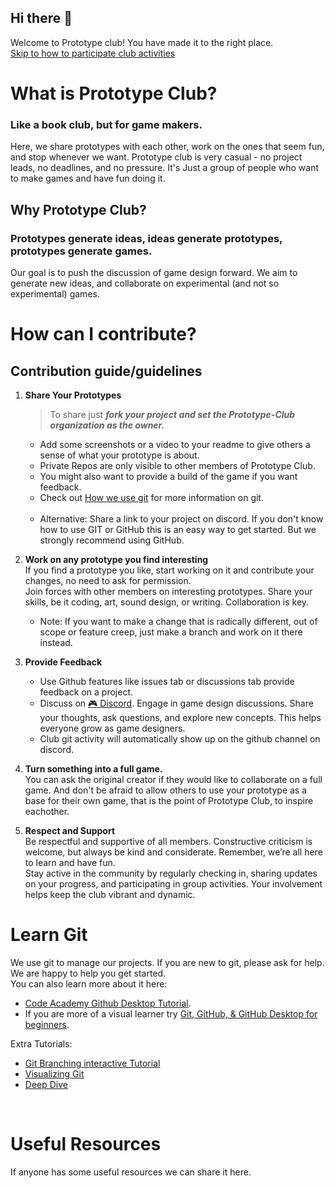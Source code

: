 ## Hi there 👋
Welcome to Prototype club! You have made it to the right place. <br>
[Skip to how to participate club activities](#How-can-I-contribute) <br>

# What is Prototype Club?
### Like a book club, but for game makers. <br>
Here, we share prototypes with each other, work on the ones that seem fun, and stop whenever we want. Prototype club is very casual - no project leads, no deadlines, and no pressure. It's Just a group of people who want to make games and have fun doing it.  

## Why Prototype Club?
### Prototypes generate ideas, ideas generate prototypes, prototypes generate games. <br>
Our goal is to push the discussion of game design forward. We aim to generate new ideas, and collaborate on experimental (and not so experimental) games.

# How can I contribute?
## Contribution guide/guidelines 
1. **Share Your Prototypes** <br>
    
    > To share just ***fork your project and set the Prototype-Club organization as the owner.***

    * Add some screenshots or a video to your readme to give others a sense of what your prototype is about. 
    * Private Repos are only visible to other members of Prototype Club. <br>
    * You might also want to provide a build of the game if you want feedback. 
    * Check out [How we use git](#how-we-use-git) for more information on git.
    <br><br>
    * Alternative: Share a link to your project on discord. If you don't know how to use GIT or GitHub this is an easy way to get started. But we strongly recommend using GitHub.
1. **Work on any prototype you find interesting** <br>
  If you find a prototype you like, start working on it and contribute your changes, no need to ask for permission. <br>
  Join forces with other members on interesting prototypes. Share your skills, be it coding, art, sound design, or writing. Collaboration is key.
    - Note: If you want to make a change that is radically different, out of scope or feature creep, just make a branch and work on it there instead.

1. **Provide Feedback** <br>
    - Use Github features like issues tab or discussions tab provide feedback on a project.
    - Discuss on [🎮 Discord](https://discord.gg/M5Nxhnwv). Engage in game design discussions. Share your thoughts, ask questions, and explore new concepts. This helps everyone grow as game designers.
    - Club git activity will automatically show up on the github channel on discord. <br>

1. **Turn something into a full game.** <br>
   You can ask the original creator if they would like to collaborate on a full game. And don't be afraid to allow others to use your prototype as a base for their own game, that is the point of Prototype Club, to inspire eachother.

1. **Respect and Support**<br>
Be respectful and supportive of all members. Constructive criticism is welcome, but always be kind and considerate. Remember, we’re all here to learn and have fun. <br>
Stay active in the community by regularly checking in, sharing updates on your progress, and participating in group activities. Your involvement helps keep the club vibrant and dynamic.

# Learn Git
We use git to manage our projects. If you are new to git, please ask for help. We are happy to help you get started. <br>
You can also learn more about it here:
* [Code Academy Github Desktop Tutorial](https://www.codecademy.com/article/what-is-git-and-github-desktop).
* If you are more of a visual learner try [Git, GitHub, & GitHub Desktop for beginners](https://www.youtube.com/watch?v=8Dd7KRpKeaE).

Extra Tutorials:

* [Git Branching interactive Tutorial](https://learngitbranching.js.org/)
* [Visualizing Git](https://git-school.github.io/visualizing-git/)
* [Deep Dive](https://www.atlassian.com/git/tutorials)
<br>

# Useful Resources
If anyone has some useful resources we can share it here.
